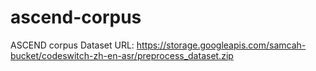 # ascend-corpus
ASCEND corpus
Dataset URL: https://storage.googleapis.com/samcah-bucket/codeswitch-zh-en-asr/preprocess_dataset.zip 

